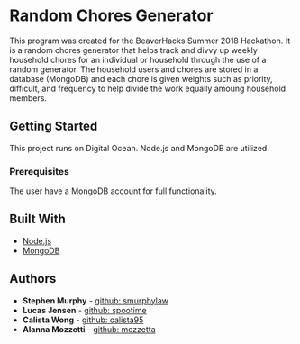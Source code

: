 # Random Chores Generator

This program was created for the BeaverHacks Summer 2018 Hackathon. It is a random chores generator that helps track and divvy up weekly household chores for an individual or household through the use of a random generator. The household users and chores are stored in a database (MongoDB) and each chore is given weights such as priority, difficult, and frequency to help divide the work equally amoung household members.

## Getting Started

This project runs on Digital Ocean. Node.js and MongoDB are utilized.

### Prerequisites

The user have a MongoDB account for full functionality.

## Built With

* [Node.js](https://nodejs.org/en/)
* [MongoDB](https://www.mongodb.com/)


## Authors

* **Stephen Murphy** - [github: smurphylaw](https://github.com/smurphylaw/)
* **Lucas Jensen** - [github: spootime](https://github.com/spootime)
* **Calista Wong** - [github: calista95](https://github.com/calista95)
* **Alanna Mozzetti** - [github: mozzetta](https://github.com/mozzetta)
